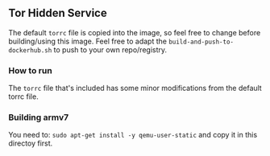 ## Tor Hidden Service
The default `torrc` file is copied into the image, so feel free to change before building/using this image.
Feel free to adapt the `build-and-push-to-dockerhub.sh` to push to your own repo/registry.

### How to run
The `torrc` file that's included has some minor modifications from the default torrc file.

### Building armv7
You need to: `sudo apt-get install -y qemu-user-static` and copy it in this directoy first.

